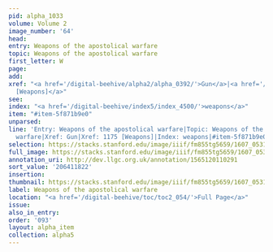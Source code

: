 ```yaml
---
pid: alpha_1033
volume: Volume 2
image_number: '64'
head:
entry: Weapons of the apostolical warfare
topic: Weapons of the apostolical warfare
first_letter: W
page:
add:
xref: "<a href='/digital-beehive/alpha2/alpha_0392/'>Gun</a>|<a href='/digital-beehive/num5/num_1602/'>1175
  [Weapons]</a>"
see:
index: "<a href='/digital-beehive/index5/index_4500/'>weapons</a>"
item: "#item-5f871b9e0"
unparsed:
line: 'Entry: Weapons of the apostolical warfare|Topic: Weapons of the apostolical
  warfare|Xref: Gun|Xref: 1175 [Weapons]|Index: weapons|#item-5f871b9e0'
selection: https://stacks.stanford.edu/image/iiif/fm855tg5659/1607_0531/821,1822,2952,559/full/0/default.jpg
full_image: https://stacks.stanford.edu/image/iiif/fm855tg5659/1607_0531/full/full/0/default.jpg
annotation_uri: http://dev.llgc.org.uk/annotation/1565120110291
sort_value: '206411822'
insertion:
thumbnail: https://stacks.stanford.edu/image/iiif/fm855tg5659/1607_0531/821,1822,600,180/250,/0/default.jpg
label: Weapons of the apostolical warfare
location: "<a href='/digital-beehive/toc/toc2_054/'>Full Page</a>"
issue:
also_in_entry:
order: '093'
layout: alpha_item
collection: alpha5
---
```

